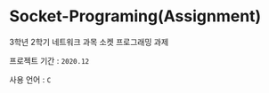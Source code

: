 # Socket-Programing(Assignment)

3학년 2학기 네트워크 과목 소켓 프로그래밍 과제

프로젝트 기간 : ```2020.12```

사용 언어 :  ```C```



